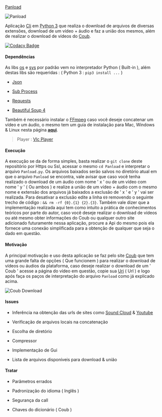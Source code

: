 
[Pan](https://pt.wikipedia.org/wiki/Pandora)[load](https://en.wikipedia.org/wiki/Load_testing)

![Panload](http://i.imgur.com/oirUiHl.png "Panload")

Aplicação [Cli](https://en.wikipedia.org/wiki/Command-line_interface) em [Python 3](https://www.python.org/) que realiza o download de arquivos de diversas extensões, download de um vídeo + áudio e faz a união dos mesmos, além de realizar o download de vídeos do [Coub](http://coub.com/explore/hot).

[![Codacy Badge](https://api.codacy.com/project/badge/Grade/fe23c85d12144fef9588b09bc082c434)](https://www.codacy.com/app/Sphinxs/Panload?utm_source=github.com&utm_medium=referral&utm_content=Sphinxs/Panload&utm_campaign=badger)


#### Dependências

As libs [os](https://docs.python.org/3.7/library/os.html) e [sys](https://docs.python.org/3.7/library/sys.html) por padrão vem no interpretador Python ( Built-in ), além destas libs são requeridas : ( Python 3 : `pip3 install ...` )

* [Json](https://docs.python.org/3.7/library/json.html)

* [Sub Process](https://docs.python.org/3.7/library/subprocess.html)

* [Requests](http://docs.python-requests.org/en/master/)

* [Beautiful Soup 4](https://www.crummy.com/software/BeautifulSoup/)

Também é necessário instalar o [FFmpeg](https://ffmpeg.org/) caso você deseje concatenar um vídeo e um áudio, o mesmo tem um guia de instalação para Mac, Windows & Linux nesta página **[aqui](https://github.com/adaptlearning/adapt_authoring/wiki/Installing-FFmpeg)**.

> Player : [Vlc Player](http://www.videolan.org/)

#### Execução

A execução se da de forma simples, basta realizar o `git clone` deste repositório por Https ou Ssl, acessar o mesmo `cd Panload` e interpretar o arquivo `Panload.py`. Os arquivos baixados serão salvos no diretório atual em que o arquivo `Panload` se encontra, vale avisar que caso você tenha realizado o download de um áudio com nome ' x ' ou de um vídeo com nome ' y ' ( Ou ambos ) e realize a união de um vídeo + áudio com o mesmo nome e extensão dos arquivos já baixados a exclusão de ' x ' e ' y ' vai ser realizada. Para desativar a exclusão edite a linha `69` removendo o seguinte trecho de código : `&& rm -rf {0}.{1} {2}.{3}`. Também vale dizer que a implementação realizada aqui tem como intuito a prática de conhecimentos teóricos por parte do autor, caso você deseje realizar o download de vídeos ou até mesmo obter informações do Coub ou qualquer outro site adicionado futuramente nessa aplicação, procure a Api do mesmo pois ela fornece uma conexão simplificada para a obtenção de qualquer que seja o dado em questão.

#### Motivação

A principal motivação e uso desta aplicação se faz pelo site [Coub](http://coub.com/explore/hot) que tem uma grande falta de opções ( Que funcionem ) para realizar o download de vídeos ou áudios da plataforma, caso deseje realizar o download de um ' Coub ' acesse a página do vídeo em questão, copie sua [Uri](https://en.wikipedia.org/wiki/Uniform_Resource_Identifier) ( Url ) e logo após faça os paços de interpretação do arquivo `Panload` como já explicado acima.

![Coub Download](http://i.imgur.com/S9vDpox.png "Download And Save Coub Videos")

#### Issues

* Inferência na obtenção das urls de sites como [Sound Cloud](https://soundcloud.com/) & [Youtube](https://www.youtube.com/)

* Verificação de arquivos locais na concatenação

* Escolha de diretório

* Compressor

* Implementação de Gui

* Lista de arquivos disponíveis para download & união

#### Tratar

* Parâmetros errados

* Padronização do idioma ( Inglês )

* Segurança da call

* Chaves do dicionário ( Coub )
